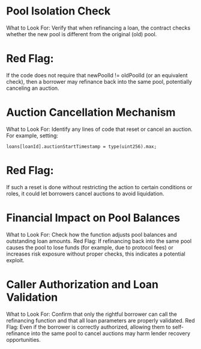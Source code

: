 
# Pool Isolation Check

What to Look For:
Verify that when refinancing a loan, the contract checks whether the new pool is different from the original (old) pool.
# Red Flag:
If the code does not require that newPoolId != oldPoolId (or an equivalent check), then a borrower may refinance back into the same pool, potentially canceling an auction.


# Auction Cancellation Mechanism

What to Look For:
Identify any lines of code that reset or cancel an auction. For example, setting:

```solidity
loans[loanId].auctionStartTimestamp = type(uint256).max;
```
# Red Flag:
If such a reset is done without restricting the action to certain conditions or roles, it could let borrowers cancel auctions to avoid liquidation.

# Financial Impact on Pool Balances

What to Look For:
Check how the function adjusts pool balances and outstanding loan amounts.
Red Flag:
If refinancing back into the same pool causes the pool to lose funds (for example, due to protocol fees) or increases risk exposure without proper checks, this indicates a potential exploit.
# Caller Authorization and Loan Validation

What to Look For:
Confirm that only the rightful borrower can call the refinancing function and that all loan parameters are properly validated.
Red Flag:
Even if the borrower is correctly authorized, allowing them to self-refinance into the same pool to cancel auctions may harm lender recovery opportunities.
